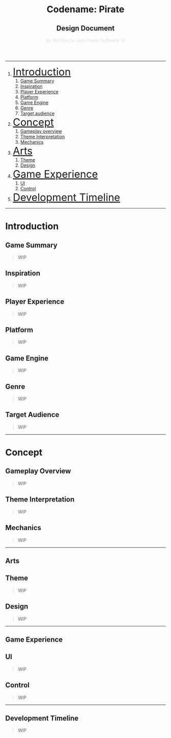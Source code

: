 <header style="text-align:center">
	<h1>Codename: Pirate</h1>
	<h2>Design Document</h2>
	<p style="font-style: italic; color:#DEDEDE">By Nut'Ela for Jam Pirate Software 15</p>
</header>

---

1. <a href="#introduction" style="font-size: 32px">Introduction</a>
   1. [Game Summary](#game-summary)
   2. [Inspiration](#inspiration)
   3. [Player Experience](#player-expererience)
   4. [Platform](#platform)
   5. [Game Engine](#game-engine)
   6. [Genre](#genre)
   7. [Target audience](#target-audience)
2. <a href="#concept" style="font-size: 32px">Concept</a>
	1. [Gameplay overview](#gameplay-overview)
	2. [Theme Interpretation](#theme-interpretation)
	3. [Mechanics](#mechanics)
3. <a href="#arts" style="font-size: 32px">Arts</a>
	1. [Theme](#theme)
	2. [Design](#design)
4. <a href="#game-experience" style="font-size: 32px">Game Experience</a>
	1. [UI](#ui)
	2. [Control](#control)
5. <a href="#development-timeline" style="font-size: 32px">Development Timeline</a>
---

# Introduction
## Game Summary
> WIP

## Inspiration
> WIP

## Player Experience
> WIP

## Platform
> WIP

## Game Engine
> WIP

## Genre
> WIP

## Target Audience
> WIP

---
# Concept
## Gameplay Overview
> WIP

## Theme Interpretation
> WIP

## Mechanics
> WIP

---
## Arts
## Theme
> WIP

## Design
> WIP


___
## Game Experience
## UI
> WIP

## Control
> WIP

___
## Development Timeline
> WIP
